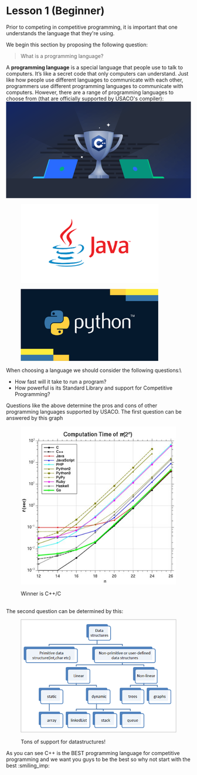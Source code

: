 # Lesson 1 (Beginner)

Prior to competing in competitive programming, it is important that one understands the language that they're using.

&#x20;We begin this section by proposing the following question:

> What is a programming language?

A **programming language** is a special language that people use to talk to computers. It’s like a secret code that only computers can understand. Just like how people use different languages to communicate with each other, programmers use different programming languages to communicate with computers. However, there are a range of programming languages to choose from (that are officially supported by USACO's compiler):\
![](<../../.gitbook/assets/image (2).png>)

<div align="left">

<figure><img src="../../.gitbook/assets/image (4).png" alt="" width="375"><figcaption></figcaption></figure>

</div>

<div align="left">

<figure><img src="../../.gitbook/assets/image (6).png" alt="" width="375"><figcaption></figcaption></figure>

</div>

When choosing a language we should consider the following questions:\


* How fast will it take to run a program?
* How powerful is its Standard Library and support for Competitive Programming?

Questions like the above determine the pros and cons of other programming languages supported by USACO. The first question can be answered by this graph

<figure><img src="../../.gitbook/assets/image (8).png" alt=""><figcaption><p>Winner is C++/C</p></figcaption></figure>

\
The second question can be determined by this:

<figure><img src="../../.gitbook/assets/image (10).png" alt=""><figcaption><p>Tons of support for datastructures!</p></figcaption></figure>

As you can see C++ is the BEST programming language for competitive programming and we want you guys to be the best so why not start with the best :smiling\_imp:
